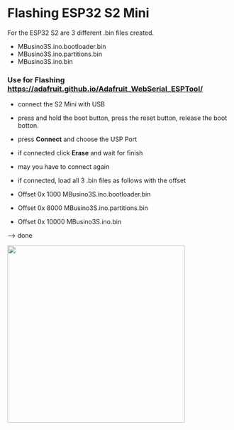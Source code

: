 # Flashing ESP32 S2 Mini

For the ESP32 S2 are 3 different .bin files created.

* MBusino3S.ino.bootloader.bin
* MBusino3S.ino.partitions.bin
* MBusino3S.ino.bin 

### Use for Flashing https://adafruit.github.io/Adafruit_WebSerial_ESPTool/

* connect the S2 Mini with USB
* press and hold the boot button, press the reset button, release the boot botton. 
* press **Connect** and choose the USP Port
* if connected click **Erase** and wait for finish
* may you have to connect again
* if connected, load all 3 .bin files as follows with the offset

* Offset 0x 1000    MBusino3S.ino.bootloader.bin
* Offset 0x 8000    MBusino3S.ino.partitions.bin
* Offset 0x 10000    MBusino3S.ino.bin 

--> done

<img src="https://github.com/Zeppelin500/MBusino/blob/main/pictures/AdafruitESPtool.png" width="400">



